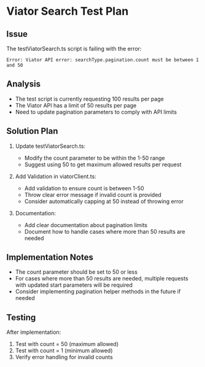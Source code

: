 # Viator Search Test Plan

## Issue
The testViatorSearch.ts script is failing with the error:
```
Error: Viator API error: searchType.pagination.count must be between 1 and 50
```

## Analysis
- The test script is currently requesting 100 results per page
- The Viator API has a limit of 50 results per page
- Need to update pagination parameters to comply with API limits

## Solution Plan
1. Update testViatorSearch.ts:
   - Modify the count parameter to be within the 1-50 range
   - Suggest using 50 to get maximum allowed results per request

2. Add Validation in viatorClient.ts:
   - Add validation to ensure count is between 1-50
   - Throw clear error message if invalid count is provided
   - Consider automatically capping at 50 instead of throwing error

3. Documentation:
   - Add clear documentation about pagination limits
   - Document how to handle cases where more than 50 results are needed

## Implementation Notes
- The count parameter should be set to 50 or less
- For cases where more than 50 results are needed, multiple requests with updated start parameters will be required
- Consider implementing pagination helper methods in the future if needed

## Testing
After implementation:
1. Test with count = 50 (maximum allowed)
2. Test with count = 1 (minimum allowed)
3. Verify error handling for invalid counts